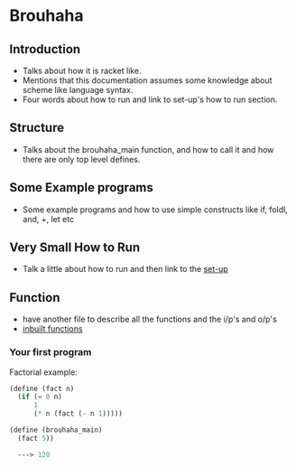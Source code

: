 # Brouhaha

## Introduction
- Talks about how it is racket like.
- Mentions that this documentation assumes some knowledge about scheme like language syntax.
- Four words about how to run and link to set-up's how to run section.

## Structure
- Talks about the brouhaha_main function, and how to call it and how there are only top level defines.

## Some Example programs
- Some example programs and how to use simple constructs like  if, foldl, and, +, let etc

## Very Small How to Run
- Talk a little about how to run and then link to the [set-up](../set-up/set-up.md)

## Function
- have another file to describe all the functions and the i/p's and o/p's
- [inbuilt functions](./supported_functions.md)

### Your first program
Factorial example:
```scheme
(define (fact n)
  (if (= 0 n)
      1
      (* n (fact (- n 1)))))

(define (brouhaha_main)
  (fact 5))

  ---> 120
```